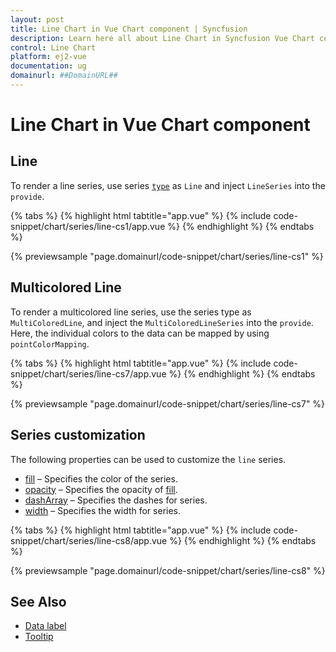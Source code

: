 ```yaml
---
layout: post
title: Line Chart in Vue Chart component | Syncfusion
description: Learn here all about Line Chart in Syncfusion Vue Chart component of Syncfusion Essential JS 2 and more.
control: Line Chart
platform: ej2-vue
documentation: ug
domainurl: ##DomainURL##
---
```


# Line Chart in Vue Chart component

## Line

To render a line series, use series [`type`](https://ej2.syncfusion.com/vue/documentation/api/chart/series/#type) as `Line` and
inject `LineSeries` into the `provide`.

{% tabs %}
{% highlight html tabtitle="app.vue" %}
{% include code-snippet/chart/series/line-cs1/app.vue %}
{% endhighlight %}
{% endtabs %}
        
{% previewsample "page.domainurl/code-snippet/chart/series/line-cs1" %}

## Multicolored Line

To render a multicolored line series, use the series type as `MultiColoredLine`, and inject the
`MultiColoredLineSeries` into the `provide`. Here, the individual colors to the data can be mapped by using `pointColorMapping`.

{% tabs %}
{% highlight html tabtitle="app.vue" %}
{% include code-snippet/chart/series/line-cs7/app.vue %}
{% endhighlight %}
{% endtabs %}
        
{% previewsample "page.domainurl/code-snippet/chart/series/line-cs7" %}

## Series customization

The following properties can be used to customize the `line` series.

* [fill](https://ej2.syncfusion.com/vue/documentation/api/chart/seriesModel/#fill) – Specifies the color of the series.
* [opacity](https://ej2.syncfusion.com/vue/documentation/api/chart/seriesModel/#opacity) – Specifies the opacity of [fill](https://ej2.syncfusion.com/vue/documentation/api/chart/seriesModel/#fill).
* [dashArray](https://ej2.syncfusion.com/vue/documentation/api/chart/seriesModel/#dasharray) – Specifies the dashes for series.
* [width](/api/chart/seriesModel/#width) – Specifies the width for series.

{% tabs %}
{% highlight html tabtitle="app.vue" %}
{% include code-snippet/chart/series/line-cs8/app.vue %}
{% endhighlight %}
{% endtabs %}
        
{% previewsample "page.domainurl/code-snippet/chart/series/line-cs8" %}

## See Also

* [Data label](./data-labels/)
* [Tooltip](./tool-tip/)
